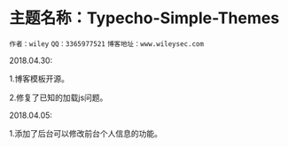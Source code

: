 ﻿#  主题名称：Typecho-Simple-Themes
 `作者：wiley`
 `QQ：3365977521`
 `博客地址：www.wileysec.com`



2018.04.30:

1.博客模板开源。

2.修复了已知的加载js问题。



2018.04.05:

1.添加了后台可以修改前台个人信息的功能。
